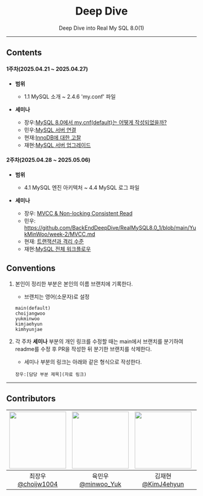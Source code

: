 <div align="center">

# Deep Dive  
Deep Dive into Real My SQL 8.0(1)

--- 
</div>

## Contents
#### 1주차(2025.04.21 ~ 2025.04.27)
- **범위** 
    - 1.1 MySQL 소개 ~ 2.4.6 'my.conf' 파일 

- **세미나**
    - 장우:[MySQL 8.0에서 my.cnf(default)는 어떻게 작성되었을까?](https://github.com/BackEndDeepDive/RealMySQL8.0_1/blob/main/ChoiJangWoo/Ch%201/README.md)
    - 민우:[MySQL 서버 연결](https://github.com/BackEndDeepDive/RealMySQL8.0_1/blob/main/YukMinWoo/MySQL-%EC%84%9C%EB%B2%84-%EC%97%B0%EA%B2%B0.md) 
    - 현재:[InnoDB에 대한 고찰](https://github.com/BackEndDeepDive/RealMySQL8.0_1/blob/main/kimhyeonjae/1%EC%A3%BC%EC%B0%A8.%20InnoDB%EC%97%90%20%EB%8C%80%ED%95%9C%20%EA%B3%A0%EC%B0%B0.md)
    - 재현:[MySQL 서버 업그레이드](https://github.com/BackEndDeepDive/RealMySQL8.0_1/blob/main/KimJaeHyun/1주차.MySQL_서버_업그레이드.md) 

#### 2주차(2025.04.28 ~ 2025.05.06)
- **범위** 
    - 4.1 MySQL 엔진 아키텍처 ~ 4.4 MySQL 로그 파일

- **세미나**
    - 장우: [MVCC & Non-locking Consistent Read](https://github.com/BackEndDeepDive/RealMySQL8.0_1/blob/choijangwoo/ChoiJangWoo/Ch%202/README.md)
    - 민우: https://github.com/BackEndDeepDive/RealMySQL8.0_1/blob/main/YukMinWoo/week-2/MVCC.md
    - 현재: [트랜잭션과 격리 수준](https://github.com/BackEndDeepDive/RealMySQL8.0_1/blob/main/kimhyeonjae/2%EC%A3%BC%EC%B0%A8.%20%ED%8A%B8%EB%9E%9C%EC%9E%AD%EC%85%98%EA%B3%BC%20%EA%B2%A9%EB%A6%AC%20%EC%88%98%EC%A4%80.md)
    - 재현:[MySQL 전체 워크플로우](https://github.com/BackEndDeepDive/RealMySQL8.0_1/blob/main/KimJaeHyun/2주차.MySQL_전체_워크플로우.md) 

## Conventions
1. 본인이 정리한 부분은 본인의 이름 브랜치에 기록한다.
    - 브랜치는 영어(소문자)로 설정

    ```
    main(default)
    choijangwoo
    yukminwoo
    kimjaehyun
    kimhyunjae
    ```

2. 각 주차 **세미나** 부분의 개인 링크를 수정할 때는 main에서 브랜치를 분기하여 readme를 수정 후 PR을 작성한 뒤 분기한 브랜치를 삭제한다.

    - 세미나 부분의 링크는 아래와 같은 형식으로 작성한다.
    ```
    장우:[담당 부분 제목](자료 링크)
    ```

---

## Contributors

|<img src="https://github.com/choijw1004.png" width="150" height="150"/>|<img src="https://github.com/FickleBoBo.png" width="150" height="150"/>|<img src="https://github.com/KimJ4ehyun.png" width="150" height="150"/>|<img src="https://github.com/Kguswo.png" width="150" height="150"/>|
|:-:|:-:|:-:|:-:|
|최장우<br/>[@choijw1004](https://github.com/choijw1004)|육민우<br/>[@minwoo_Yuk](https://github.com/FickleBoBo)|김재현<br/>[@KimJ4ehyun](https://github.com/KimJ4ehyun)|김현재<br/>[@Kguswo](https://github.com/Kguswo)|
